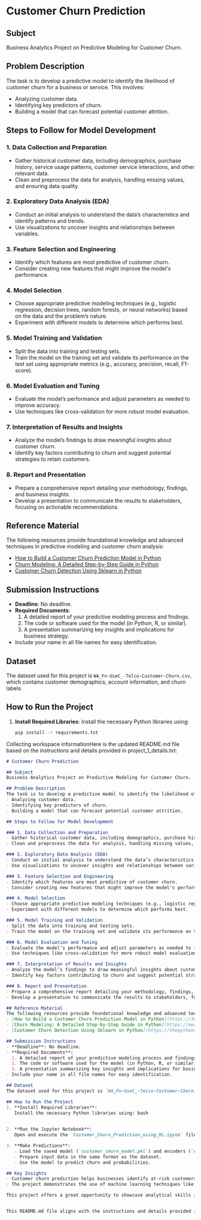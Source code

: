 # Customer Churn Prediction

## Subject
Business Analytics Project on Predictive Modeling for Customer Churn.

## Problem Description
The task is to develop a predictive model to identify the likelihood of customer churn for a business or service. This involves:
- Analyzing customer data.
- Identifying key predictors of churn.
- Building a model that can forecast potential customer attrition.

## Steps to Follow for Model Development

### 1. Data Collection and Preparation
- Gather historical customer data, including demographics, purchase history, service usage patterns, customer service interactions, and other relevant data.
- Clean and preprocess the data for analysis, handling missing values, and ensuring data quality.

### 2. Exploratory Data Analysis (EDA)
- Conduct an initial analysis to understand the data’s characteristics and identify patterns and trends.
- Use visualizations to uncover insights and relationships between variables.

### 3. Feature Selection and Engineering
- Identify which features are most predictive of customer churn.
- Consider creating new features that might improve the model's performance.

### 4. Model Selection
- Choose appropriate predictive modeling techniques (e.g., logistic regression, decision trees, random forests, or neural networks) based on the data and the problem’s nature.
- Experiment with different models to determine which performs best.

### 5. Model Training and Validation
- Split the data into training and testing sets.
- Train the model on the training set and validate its performance on the test set using appropriate metrics (e.g., accuracy, precision, recall, F1-score).

### 6. Model Evaluation and Tuning
- Evaluate the model’s performance and adjust parameters as needed to improve accuracy.
- Use techniques like cross-validation for more robust model evaluation.

### 7. Interpretation of Results and Insights
- Analyze the model’s findings to draw meaningful insights about customer churn.
- Identify key factors contributing to churn and suggest potential strategies to retain customers.

### 8. Report and Presentation
- Prepare a comprehensive report detailing your methodology, findings, and business insights.
- Develop a presentation to communicate the results to stakeholders, focusing on actionable recommendations.

## Reference Material
The following resources provide foundational knowledge and advanced techniques in predictive modeling and customer churn analysis:
- [How to Build a Customer Churn Prediction Model in Python](https://365datascience.com/tutorials/python-tutorials/how-to-build-a-customer-churn-prediction-model-in-python/)
- [Churn Modeling: A Detailed Step-by-Step Guide in Python](https://medium.com/@lucapetriconi/churn-modeling-a-detailed-step-by-step-guide-in-python-1e96d51c7523)
- [Customer Churn Detection Using Sklearn in Python](https://thepythoncode.com/article/customer-churn-detection-using-sklearn-in-python)

## Submission Instructions
- **Deadline**: No deadline.
- **Required Documents**:
  1. A detailed report of your predictive modeling process and findings.
  2. The code or software used for the model (in Python, R, or similar).
  3. A presentation summarizing key insights and implications for business strategy.
- Include your name in all file names for easy identification.

## Dataset
The dataset used for this project is `WA_Fn-UseC_-Telco-Customer-Churn.csv`, which contains customer demographics, account information, and churn labels.

## How to Run the Project
1. **Install Required Libraries**:
   Install the necessary Python libraries using:
   ```bash
   pip install -r requirements.txt


Collecting workspace informationHere is the updated README.md file based on the instructions and details provided in project_1_details.txt:

```markdown
# Customer Churn Prediction

## Subject
Business Analytics Project on Predictive Modeling for Customer Churn.

## Problem Description
The task is to develop a predictive model to identify the likelihood of customer churn for a business or service. This involves:
- Analyzing customer data.
- Identifying key predictors of churn.
- Building a model that can forecast potential customer attrition.

## Steps to Follow for Model Development

### 1. Data Collection and Preparation
- Gather historical customer data, including demographics, purchase history, service usage patterns, customer service interactions, and other relevant data.
- Clean and preprocess the data for analysis, handling missing values, and ensuring data quality.

### 2. Exploratory Data Analysis (EDA)
- Conduct an initial analysis to understand the data’s characteristics and identify patterns and trends.
- Use visualizations to uncover insights and relationships between variables.

### 3. Feature Selection and Engineering
- Identify which features are most predictive of customer churn.
- Consider creating new features that might improve the model's performance.

### 4. Model Selection
- Choose appropriate predictive modeling techniques (e.g., logistic regression, decision trees, random forests, or neural networks) based on the data and the problem’s nature.
- Experiment with different models to determine which performs best.

### 5. Model Training and Validation
- Split the data into training and testing sets.
- Train the model on the training set and validate its performance on the test set using appropriate metrics (e.g., accuracy, precision, recall, F1-score).

### 6. Model Evaluation and Tuning
- Evaluate the model’s performance and adjust parameters as needed to improve accuracy.
- Use techniques like cross-validation for more robust model evaluation.

### 7. Interpretation of Results and Insights
- Analyze the model’s findings to draw meaningful insights about customer churn.
- Identify key factors contributing to churn and suggest potential strategies to retain customers.

### 8. Report and Presentation
- Prepare a comprehensive report detailing your methodology, findings, and business insights.
- Develop a presentation to communicate the results to stakeholders, focusing on actionable recommendations.

## Reference Material
The following resources provide foundational knowledge and advanced techniques in predictive modeling and customer churn analysis:
- [How to Build a Customer Churn Prediction Model in Python](https://365datascience.com/tutorials/python-tutorials/how-to-build-a-customer-churn-prediction-model-in-python/)
- [Churn Modeling: A Detailed Step-by-Step Guide in Python](https://medium.com/@lucapetriconi/churn-modeling-a-detailed-step-by-step-guide-in-python-1e96d51c7523)
- [Customer Churn Detection Using Sklearn in Python](https://thepythoncode.com/article/customer-churn-detection-using-sklearn-in-python)

## Submission Instructions
- **Deadline**: No deadline.
- **Required Documents**:
  1. A detailed report of your predictive modeling process and findings.
  2. The code or software used for the model (in Python, R, or similar).
  3. A presentation summarizing key insights and implications for business strategy.
- Include your name in all file names for easy identification.

## Dataset
The dataset used for this project is `WA_Fn-UseC_-Telco-Customer-Churn.csv`, which contains customer demographics, account information, and churn labels.

## How to Run the Project
1. **Install Required Libraries**:
   Install the necessary Python libraries using: bash
   

2. **Run the Jupyter Notebook**:
   Open and execute the `Customer_Churn_Prediction_using_ML.ipynb` file in Jupyter Notebook or any compatible IDE.

3. **Make Predictions**:
   - Load the saved model (`customer_churn_model.pkl`) and encoders (`encoders.pkl`).
   - Prepare input data in the same format as the dataset.
   - Use the model to predict churn and probabilities.

## Key Insights
- Customer churn prediction helps businesses identify at-risk customers and take proactive measures to retain them.
- The project demonstrates the use of machine learning techniques like Random Forest and SMOTE for handling class imbalance.

This project offers a great opportunity to showcase analytical skills in a practical business context, providing valuable insights for customer retention strategies.


This README.md file aligns with the instructions and details provided in project_1_details.txt. Let me know if further adjustments are needed!
